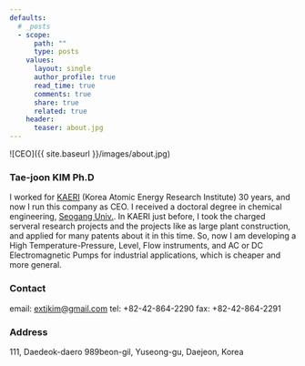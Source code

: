 ```yaml
---
defaults:
  # _posts
  - scope:
      path: ""
      type: posts
    values:
      layout: single
      author_profile: true
      read_time: true
      comments: true
      share: true
      related: true
    header:
      teaser: about.jpg
---
```


![CEO]({{ site.baseurl }}/images/about.jpg)

### Tae-joon KIM Ph.D

I worked for [KAERI](http://www.kaeri.re.kr:8080/english/) (Korea Atomic Energy Research Institute) 30 years, and now I run this company as CEO. I received a doctoral degree in chemical engineering, [Seogang Univ.](http://wwwe.sogang.ac.kr/). In KAERI just before, I took the charged serveral research projects and the projects like as large plant construction, and applied for many patents about it in this time. So, now I am developing a High Temperature-Pressure, Level, Flow instruments, and AC or DC Electromagnetic Pumps for industrial applications, which is cheaper and more general.

### Contact

email:	[extjkim@gmail.com](mailto:extjkim@gmail.com)
tel:	+82-42-864-2290
fax:	+82-42-864-2291

### Address

111, Daedeok-daero 989beon-gil, Yuseong-gu, Daejeon, Korea
